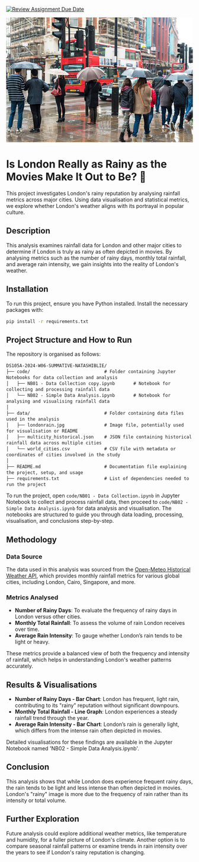 [![Review Assignment Due Date](https://classroom.github.com/assets/deadline-readme-button-22041afd0340ce965d47ae6ef1cefeee28c7c493a6346c4f15d667ab976d596c.svg)](https://classroom.github.com/a/16Ytx_fz)

![London's Rainy Weather](./data/londonrain.jpg)

# Is London Really as Rainy as the Movies Make It Out to Be? 🤔

This project investigates London's rainy reputation by analysing rainfall metrics across major cities. Using data visualisation and statistical metrics, we explore whether London's weather aligns with its portrayal in popular culture.

## Description

This analysis examines rainfall data for London and other major cities to determine if London is truly as rainy as often depicted in movies. By analysing metrics such as the number of rainy days, monthly total rainfall, and average rain intensity, we gain insights into the reality of London's weather.

## Installation

To run this project, ensure you have Python installed. Install the necessary packages with:

```bash
pip install -r requirements.txt

```
## Project Structure and How to Run

The repository is organised as follows:

```
DS105A-2024-W06-SUMMATIVE-NATASHIBLIE/
├── code/                            # Folder containing Jupyter Notebooks for data collection and analysis
│   ├── NB01 - Data Collection copy.ipynb       # Notebook for collecting and processing rainfall data
│   └── NB02 - Simple Data Analysis.ipynb       # Notebook for analysing and visualising rainfall data
│
├── data/                            # Folder containing data files used in the analysis
│   ├── londonrain.jpg               # Image file, potentially used for visualisation or README
│   ├── multicity_historical.json    # JSON file containing historical rainfall data across multiple cities
│   └── world_cities.csv             # CSV file with metadata or coordinates of cities involved in the study
│
├── README.md                        # Documentation file explaining the project, setup, and usage
├── requirements.txt                 # List of dependencies needed to run the project
```

To run the project, open `code/NB01 - Data Collection.ipynb` in Jupyter Notebook to collect and process rainfall data, then proceed to `code/NB02 - Simple Data Analysis.ipynb` for data analysis and visualisation. The notebooks are structured to guide you through data loading, processing, visualisation, and conclusions step-by-step.

## Methodology

### Data Source
The data used in this analysis was sourced from the [Open-Meteo Historical Weather API](https://open-meteo.com/en/docs/historical-weather-api), which provides monthly rainfall metrics for various global cities, including London, Cairo, Singapore, and more.

### Metrics Analysed
- **Number of Rainy Days**: To evaluate the frequency of rainy days in London versus other cities.
- **Monthly Total Rainfall**: To assess the volume of rain London receives over time.
- **Average Rain Intensity**: To gauge whether London’s rain tends to be light or heavy.

These metrics provide a balanced view of both the frequency and intensity of rainfall, which helps in understanding London's weather patterns accurately.

## Results & Visualisations

- **Number of Rainy Days - Bar Chart**: London has frequent, light rain, contributing to its "rainy" reputation without significant downpours.
- **Monthly Total Rainfall - Line Graph**: London experiences a steady rainfall trend through the year.
- **Average Rain Intensity - Bar Chart**: London’s rain is generally light, which differs from the intense rain often depicted in movies.

Detailed visualisations for these findings are available in the Jupyter Notebook named 'NB02 - Simple Data Analysis.ipynb'.

## Conclusion

This analysis shows that while London does experience frequent rainy days, the rain tends to be light and less intense than often depicted in movies. London's "rainy" image is more due to the frequency of rain rather than its intensity or total volume.

## Further Exploration

Future analysis could explore additional weather metrics, like temperature and humidity, for a fuller picture of London's climate. Another option is to compare seasonal rainfall patterns or examine trends in rain intensity over the years to see if London's rainy reputation is changing.






